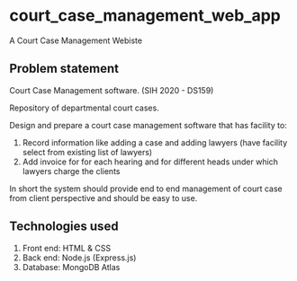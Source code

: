 # court_case_management_web_app
A Court Case Management Webiste


## Problem statement
Court Case Management software. (SIH 2020 - DS159)

Repository of departmental court cases.

Design and prepare a court case management software that has facility to: 
1. Record information like adding a case and adding lawyers (have facility select from existing list of lawyers)
2. Add invoice for for each hearing and for different heads under which lawyers charge the clients

In short the system should provide end to end management of court case from client perspective and should be easy to use.


## Technologies used
1. Front end: HTML & CSS
2. Back end: Node.js (Express.js)
3. Database: MongoDB Atlas
